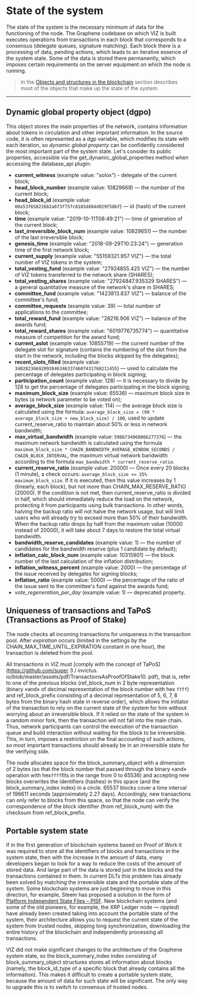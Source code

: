 # State of the system

The state of the system is the necessary minimum of data for the functioning of the node. The Graphene codebase on which VIZ is built executes operations from transactions in each block that corresponds to a consensus (delegate queues, signature matching). Each block there is a processing of data, pending actions, which leads to an iterative essence of the system state. Some of the data is stored there permanently, which imposes certain requirements on the server equipment on which the node is running.

> In the [Objects and structures in the blockchain](object-structures.md) section describes most of the objects that make up the state of the system.

***

## Dynamic global property object (dgpo)

This object stores the main properties of the network, contains information about tokens in circulation and other important information. In the source code, it is often represented as a dgp variable, which modifies its state with each iteration, so *dynamic global property* can be confidently considered the most important part of the system state. Let's consider its public properties, accessible via the get_dynamic_global_properties method when accessing the database_api plugin:

 - **current_witness** (example value: "solox") - delegate of the current block;
 - **head_block_number** (example value: 10829669) — the number of the current block;
 - **head_block_id** (example value: `00a53f658226b2a6f3f75fc8185d884d029f50bf`) — id (hash) of the current block;
 - **time** (example value: "2019-10-11T08:49:21") — time of generation of the current block;
 - **last_irreversible_block_num** (example value: 10829651) — the number of the last irreversible block;
 - **genesis_time** (example value: "2018-09-29T10:23:24") — generation time of the first network block;
 - **current_supply** (example value: "55159321.957 VIZ") — the total number of VIZ tokens in the system;
 - **total_vesting_fund** (example value: "27924855.425 VIZ") — the number of VIZ tokens transferred to the network share (SHARES);
 - **total_vesting_shares** (example value: "27924847.935329 SHARES") — a general quantitative measure of the network's share in SHARES;
 - **committee_fund** (example value: "1423813.837 VIZ") — balance of the committee's fund;
 - **committee_requests** (example value: 39) — total number of applications to the committee;
 - **total_reward_fund** (example value: "28216.906 VIZ") — balance of the awards fund;
 - **total_reward_shares** (example value: "6019776735774") — quantitative measure of competition for the award fund;
 - **current_aslot** (example value: 10855719) — the current number of the delegate slot for signature (contains the numbering of the slot from the start in the network, including the blocks skipped by the delegates);
 - **recent_slots_filled** (example value: `340282366920938463463374607431768211455`) — used to calculate the percentage of delegates participating in block signing;
 - **participation_count** (example value: 128) — it is necessary to divide by 128 to get the percentage of delegates participating in the block signing;
 - **maximum_block_size** (example value: 65536) — maximum block size in bytes (a network parameter to be voted on);
 - **average_block_size** (example value: 114) — the average block size is calculated using the formula: `average_block_size = (99 * average_block_size + new_block_size) / 100`, used to update current_reserve_ratio to maintain about 50% or less in network bandwidth;
 - **max_virtual_bandwidth** (example value: `5986734968066277376`) — the maximum network bandwidth is calculated using the formula `maximum_block_size * CHAIN_BANDWIDTH_AVERAGE_WINDOW_SECONDS / CHAIN_BLOCK_INTERVAL`, the maximum virtual network bandwidth according to the formula `max_bandwidth * current_reserve_ratio`.
 - **current_reserve_ratio** (example value: 20000) — Once every 20 blocks (1 minute), a check occurs: `average_block_size <= 25% maximum_block_size`. If it is executed, then this value increases by 1 (linearly, each block), but not more than CHAIN_MAX_RESERVE_RATIO (20000). If the condition is not met, then current_reserve_ratio is divided in half, which should immediately reduce the load on the network, protecting it from participants using bulk transactions. In other words, halving the backup ratio will not halve the network usage, but will limit users who will already try to exceed more than 50% of their bandwidth. When the backup ratio drops by half from the maximum value (10000 instead of 20000), it will take about 7 days to restore the total virtual bandwidth.
 - **bandwidth_reserve_candidates** (example value: 1) — the number of candidates for the bandwidth reserve (plus 1 candidate by default);
 - **inflation_calc_block_num** (example value: 10315901) — the block number of the last calculation of the inflation distribution;
 - **inflation_witness_percent** (example value: 2000) — the percentage of the issue received by delegates for signing blocks;
 - **inflation_ratio** (example value: 5000) — the percentage of the ratio of the issue sent to the committee's fund against the awards fund;
 - *vote_regeneration_per_day* (example value: 1) — deprecated property.

## Uniqueness of transactions and TaPoS (Transactions as Proof of Stake)

The node checks all incoming transactions for uniqueness in the transaction pool. After *expiration* occurs (limited in the settings by the CHAIN_MAX_TIME_UNTIL_EXPIRATION constant in one hour), the transaction is deleted from the pool.

All transactions in VIZ must [comply with the concept of TaPoS](https://github.com/super 3 / invictus. io/blob/master/assets/pdf/TransactionsAsProofOfStake10. pdf), that is, refer to one of the previous blocks (ref_block_num in 2 byte representation (binary «and» of decimal representation of the block number with hex `ffff`) and ref_block_prefix consisting of a decimal representation of 5, 6, 7, 8 bytes from the binary hash state in reverse order), which allows the initiator of the transaction to rely on the current state of the system for him without worrying about an irreversible block. If it relied on the state of the system in a random minor fork, then the transaction will not fall into the main chain. Thus, network participants can control the execution of the transaction queue and build interaction without waiting for the block to be irreversible. This, in turn, imposes a restriction on the final accounting of such actions, so most important transactions should already be in an irreversible state for the verifying side.

The node allocates space for the block_summary_object with a dimension of 2 bytes (so that the block number that passed through the binary «and» operation with hex`ffff`fits in the range from 0 to 65536) and accepting new blocks overwrites the identifiers (hashes) in this space (and the block_summary_index index) in a circle. 65537 blocks cover a time interval of 196611 seconds (approximately 2.27 days). Accordingly, new transactions can only refer to blocks from this space, so that the node can verify the correspondence of the block identifier (from ref_block_num) with the checksum from ref_block_prefix.

## Portable system state

If in the first generation of blockchain systems based on Proof of Work it was required to store all the identifiers of blocks and transactions in the system state, then with the increase in the amount of data, many developers began to look for a way to reduce the costs of the amount of stored data. And large part of the data is stored just in the blocks and the transactions contained in them. In current DLTs this problem has already been solved by matching the irreversible state and the portable state of the system. Some blockchain systems are just beginning to move in this direction, for example, Steem has proposed a solution in the form of [Platform Independent State Files – PISF](https://steemit.com/steem/@steemitblog/blockchain-update-platform-independent-state-files). New blockchain systems (and some of the old pioneers, for example, the XRP Ledger node — *rippled*) have already been created taking into account the portable state of the system, their architecture allows you to request the current state of the system from trusted nodes, skipping long synchronization, downloading the entire history of the blockchain and independently processing all transactions.

VIZ did not make significant changes to the architecture of the Graphene system state, so the block_summary_index index consisting of block_summary_object structures stores all information about blocks (namely, the block_id_type of a specific block that already contains all the information). This makes it difficult to create a portable system state, because the amount of data for such state will be significant. The only way to upgrade this is to switch to consensus of trusted nodes.

